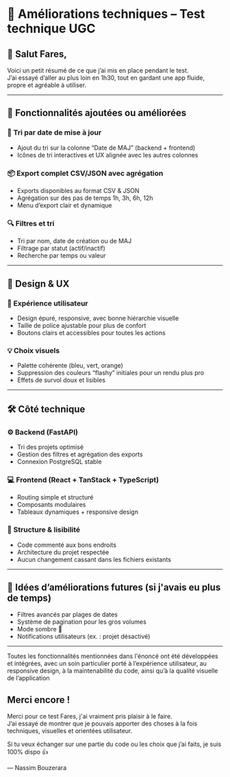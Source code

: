 # 🎯 Améliorations techniques – Test technique UGC

## 👋 Salut Fares,

Voici un petit résumé de ce que j’ai mis en place pendant le test.  
J’ai essayé d’aller au plus loin en 1h30, tout en gardant une app fluide, propre et agréable à utiliser.

---

## 🚀 Fonctionnalités ajoutées ou améliorées

### 📅 Tri par date de mise à jour
- Ajout du tri sur la colonne “Date de MAJ” (backend + frontend)
- Icônes de tri interactives et UX alignée avec les autres colonnes

### 📦 Export complet CSV/JSON avec agrégation
- Exports disponibles au format CSV & JSON
- Agrégation sur des pas de temps 1h, 3h, 6h, 12h
- Menu d’export clair et dynamique

### 🔍 Filtres et tri
- Tri par nom, date de création ou de MAJ
- Filtrage par statut (actif/inactif)
- Recherche par temps ou valeur

---

## 🎨 Design & UX

### 🎯 Expérience utilisateur
- Design épuré, responsive, avec bonne hiérarchie visuelle
- Taille de police ajustable pour plus de confort
- Boutons clairs et accessibles pour toutes les actions

### 💡 Choix visuels
- Palette cohérente (bleu, vert, orange)
- Suppression des couleurs “flashy” initiales pour un rendu plus pro
- Effets de survol doux et lisibles

---

## 🛠️ Côté technique

### ⚙️ Backend (FastAPI)
- Tri des projets optimisé
- Gestion des filtres et agrégation des exports
- Connexion PostgreSQL stable

### 💻 Frontend (React + TanStack + TypeScript)
- Routing simple et structuré
- Composants modulaires
- Tableaux dynamiques + responsive design

### 📁 Structure & lisibilité
- Code commenté aux bons endroits
- Architecture du projet respectée
- Aucun changement cassant dans les fichiers existants

---

## 🔮 Idées d’améliorations futures (si j'avais eu plus de temps)
- Filtres avancés par plages de dates
- Système de pagination pour les gros volumes
- Mode sombre 🌙
- Notifications utilisateurs (ex. : projet désactivé)

---

Toutes les fonctionnalités mentionnées dans l'énoncé ont été développées et intégrées, avec un soin particulier porté à l’expérience utilisateur, au responsive design, à la maintenabilité du code, ainsi qu’à la qualité visuelle de l’application

##  Merci encore !


Merci pour ce test Fares, j'ai vraiment pris plaisir à le faire.  
J’ai essayé de montrer que je pouvais apporter des choses à la fois techniques, visuelles et orientées utilisateur.

Si tu veux échanger sur une partie du code ou les choix que j’ai faits, je suis 100% dispo 👍


— Nassim Bouzerara
